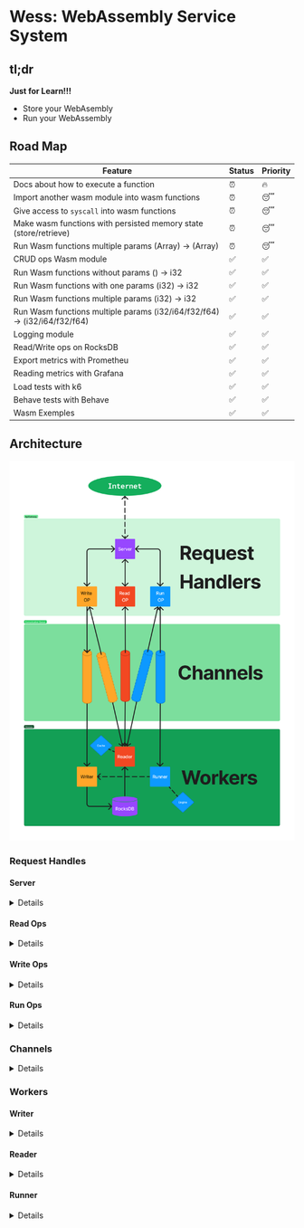 # Wess: WebAssembly Service System

## tl;dr

**Just for Learn!!!**

- Store your WebAsembly
- Run your WebAssembly

## Road Map

| Feature                                                                   | Status | Priority |
| ------------------------------------------------------------------------- | ------ | -------- |
| Docs about how to execute a function                                      | ⏰     | 🔥       |
| Import another wasm module into wasm functions                            | ⏰     | 😴       |
| Give access to `syscall` into wasm functions                              | ⏰     | 😴       |
| Make wasm functions with persisted memory state (store/retrieve)          | ⏰     | 😴       |
| Run Wasm functions multiple params (Array<T>) -> (Array<T>)               | ⏰     | 😴       |
| CRUD ops Wasm module                                                      | ✅     | ✅       |
| Run Wasm functions without params () -> i32                               | ✅     | ✅       |
| Run Wasm functions with one params (i32) -> i32                           | ✅     | ✅       |
| Run Wasm functions multiple params (i32) -> i32                           | ✅     | ✅       |
| Run Wasm functions multiple params (i32/i64/f32/f64) -> (i32/i64/f32/f64) | ✅     | ✅       |
| Logging module                                                            | ✅     | ✅       |
| Read/Write ops on RocksDB                                                 | ✅     | ✅       |
| Export metrics with Prometheu                                             | ✅     | ✅       |
| Reading metrics with Grafana                                              | ✅     | ✅       |
| Load tests with k6                                                        | ✅     | ✅       |
| Behave tests with Behave                                                  | ✅     | ✅       |
| Wasm Exemples                                                             | ✅     | ✅       |

## Architecture

<img src="./docs/arch.png" alt="Architecture component"/>

### Request Handles

#### Server

<details>
<summary>
Details
</summary>

- Provide tcp/ip connection to internet, routes to receive and response data

<img src="./docs/server.png" alt="Server component" width="200"/>

</details>

#### Read Ops

<details>
<summary>
Details
</summary>
<img src="./docs/readops.png" alt="Read Ops component" width="200"/>

1. receive a `id`
2. validate it
3. and ask to [Reader]() about the wasm module
4. respond 200 | 400 | 404 | 500

```
GET /:id
body: {}
```

</details>

#### Write Ops

<details>
<summary>
Details
</summary>
<img src="./docs/writeops.png" alt="Write ops component" width="200"/>

1. receive a json
2. validate it
3. create a new uuid
4. respond 202 | 400 | 404 | 500
5. **[Async after return]** send the json to [Writer]()
6. **[Async after return]** Writer perform op (Create | Update | delete)

```
DELETE /:id
```

```
POST | PUT /

body
{
    wasm: Array<u8> [<1mb]
    metadata: {
        funcitonName: string [<16bytes]
        returnType: Array<string> [<16] ["I32", "I64", "F32", "F64"]
        args: Array<string> [<16] ["I32", "I64", "F32", "F64"]
    }
}
```

Example

```json
{
  "wasm": [ 0, 97, 115, 109, ...],
  "metadata": {
    "functionName": "answer",
    "returnType": [
      "I32"
    ],
    "args": []
  }
}
```

</details>

#### Run Ops

<details>
<summary>
Details
</summary>
<img src="./docs/runops.png" alt="Run ops component" width="200"/>

1. receive a json
2. validate it
3. send to Reader validate `id`
4. send to Runner execute wasm function
5. respond 201 | 400 | 404 | 500

```
POST /:id

body
[
    params1, params2, ...
]
```

Example

```json
[12, 43]
```

</details>

### Channels

<details>
<summary>
Details
</summary>

<img src="./docs/channels.png" alt="Channel component" width="200"/>

- Encapsulates validated data (like a DTO) sends it in a queue to the Worker responsible for the process
- The messages sent are called `Job`s:

```rust
pub enum WriteOps {
    Create,
    Update,
    Delete,
}
pub struct WriteJob {
    pub write_req: Option<WasmModule>,
    pub write_type: WriteOps,
    pub id: String,
}
```

```rust
#[derive(Debug)]
pub struct ReadJob {
    pub responder: Sender<ReadResponse>,
    pub id: String,
}
```

```rust
#[derive(Debug)]
pub struct RunJob {
    pub responder: Sender<RunResponse>,
    pub args: Vec<Value>,
    pub id: String,
}
```

</details>

### Workers

#### Writer

<details>
<summary>
Details
</summary>

<img src="./docs/writer.png" alt="Writer component" width="200"/>

- Don't respond anything, just write

1. Receive a `WriteJob` by channel
2. Performs op into database (Rocksdb)

</details>

#### Reader

<details>
<summary>
Details
</summary>

<img src="./docs/reader.png" alt="Reader component" width="200"/>

- Just read and respond

1. Receive a `ReadJob` by channel
2. Try found `id` in `Cache`
3. Try found `id` in database (Rocksdb)
4. Send `WasmModule` by channel

</details>

#### Runner

<details>
<summary>
Details
</summary>

<img src="./docs/runner.png" alt="Runner component" width="200"/>

- Execute function and return the result

1. Receive a `RunJob` by channel
2. Build `Engine` to try exec function
3. Send result by channel to `RunOps`
4. Send result by channel to `Writter` (statefull call) [Not implemented]

</details>
